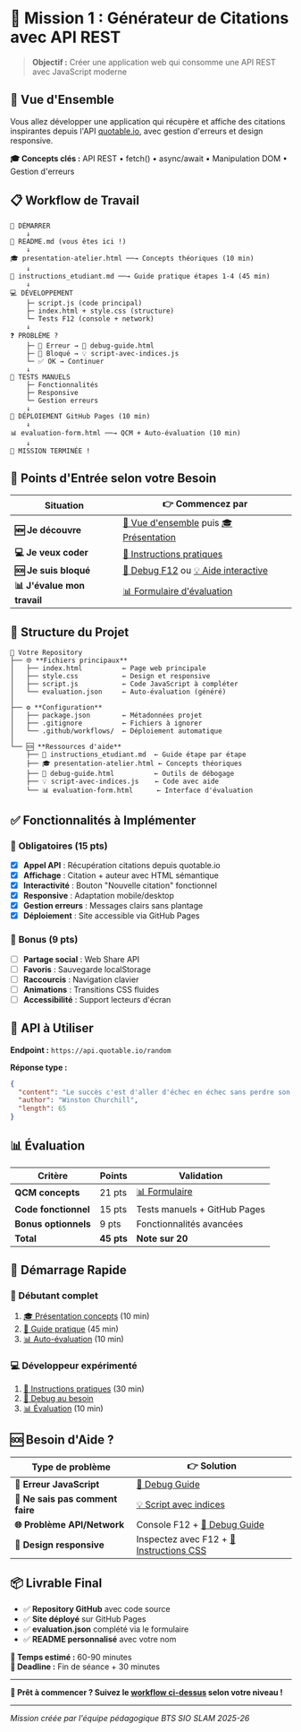 # 💬 Mission 1 : Générateur de Citations avec API REST

> **Objectif :** Créer une application web qui consomme une API REST avec JavaScript moderne

## 🎯 **Vue d'Ensemble**

Vous allez développer une application qui récupère et affiche des citations inspirantes depuis l'API [quotable.io](https://quotable.io), avec gestion d'erreurs et design responsive.

**🎓 Concepts clés :** API REST • fetch() • async/await • Manipulation DOM • Gestion d'erreurs

## 📋 **Workflow de Travail**

```
🚀 DÉMARRER
    ↓
📖 README.md (vous êtes ici !)
    ↓
🎓 presentation-atelier.html ──→ Concepts théoriques (10 min)
    ↓
📝 instructions_etudiant.md ──→ Guide pratique étapes 1-4 (45 min)
    ↓
💻 DÉVELOPPEMENT
    ├─ script.js (code principal)
    ├─ index.html + style.css (structure)
    └─ Tests F12 (console + network)
    ↓
❓ PROBLÈME ?
    ├─ 🚨 Erreur → 🔧 debug-guide.html
    ├─ 🤔 Bloqué → 💡 script-avec-indices.js  
    └─ ✅ OK → Continuer
    ↓
🧪 TESTS MANUELS
    ├─ Fonctionnalités
    ├─ Responsive
    └─ Gestion erreurs
    ↓
🚀 DÉPLOIEMENT GitHub Pages (10 min)
    ↓
📊 evaluation-form.html ──→ QCM + Auto-évaluation (10 min)
    ↓
🎉 MISSION TERMINÉE !
```

## 🎯 **Points d'Entrée selon votre Besoin**

| Situation | 👉 Commencez par |
|-----------|------------------|
| **🆕 Je découvre** | [📖 Vue d'ensemble](#📁-structure-du-projet) puis [🎓 Présentation](Fichiers%20d'aide/presentation-atelier.html) |
| **💻 Je veux coder** | [📝 Instructions pratiques](Fichiers%20d'aide/instructions_etudiant.md) |
| **🆘 Je suis bloqué** | [🔧 Debug F12](Fichiers%20d'aide/debug-guide.html) ou [💡 Aide interactive](Fichiers%20d'aide/script-avec-indices.js) |
| **📊 J'évalue mon travail** | [📊 Formulaire d'évaluation](Fichiers%20d'aide/evaluation-form.html) |

## 📁 **Structure du Projet**

```
📂 Votre Repository
├── 🌐 **Fichiers principaux**
│   ├── index.html          ← Page web principale
│   ├── style.css           ← Design et responsive
│   ├── script.js           ← Code JavaScript à compléter
│   └── evaluation.json     ← Auto-évaluation (généré)
│
├── ⚙️ **Configuration**
│   ├── package.json        ← Métadonnées projet
│   ├── .gitignore          ← Fichiers à ignorer
│   └── .github/workflows/  ← Déploiement automatique
│
└── 🆘 **Ressources d'aide**
    ├── 📝 instructions_etudiant.md  ← Guide étape par étape
    ├── 🎓 presentation-atelier.html ← Concepts théoriques 
    ├── 🔧 debug-guide.html          ← Outils de débogage
    ├── 💡 script-avec-indices.js    ← Code avec aide
    └── 📊 evaluation-form.html      ← Interface d'évaluation
```

## ✅ **Fonctionnalités à Implémenter**

### 🎯 **Obligatoires (15 pts)**
- [x] **Appel API** : Récupération citations depuis quotable.io
- [x] **Affichage** : Citation + auteur avec HTML sémantique
- [x] **Interactivité** : Bouton "Nouvelle citation" fonctionnel
- [x] **Responsive** : Adaptation mobile/desktop
- [x] **Gestion erreurs** : Messages clairs sans plantage
- [x] **Déploiement** : Site accessible via GitHub Pages

### 🌟 **Bonus (9 pts)**
- [ ] **Partage social** : Web Share API
- [ ] **Favoris** : Sauvegarde localStorage
- [ ] **Raccourcis** : Navigation clavier
- [ ] **Animations** : Transitions CSS fluides
- [ ] **Accessibilité** : Support lecteurs d'écran

## 🔧 **API à Utiliser**

**Endpoint :** `https://api.quotable.io/random`

**Réponse type :**
```json
{
  "content": "Le succès c'est d'aller d'échec en échec sans perdre son enthousiasme.",
  "author": "Winston Churchill",
  "length": 65
}
```

## 📊 **Évaluation**

| Critère | Points | Validation |
|---------|--------|------------|
| **QCM concepts** | 21 pts | [📊 Formulaire](Fichiers%20d'aide/evaluation-form.html) |
| **Code fonctionnel** | 15 pts | Tests manuels + GitHub Pages |
| **Bonus optionnels** | 9 pts | Fonctionnalités avancées |
| **Total** | **45 pts** | **Note sur 20** |

## 🚀 **Démarrage Rapide**

### **👶 Débutant complet**
1. [🎓 Présentation concepts](Fichiers%20d'aide/presentation-atelier.html) (10 min)
2. [📝 Guide pratique](Fichiers%20d'aide/instructions_etudiant.md) (45 min)
3. [📊 Auto-évaluation](Fichiers%20d'aide/evaluation-form.html) (10 min)

### **💻 Développeur expérimenté**
1. [📝 Instructions pratiques](Fichiers%20d'aide/instructions_etudiant.md) (30 min)
2. [🔧 Debug au besoin](Fichiers%20d'aide/debug-guide.html)
3. [📊 Évaluation](Fichiers%20d'aide/evaluation-form.html) (10 min)

## 🆘 **Besoin d'Aide ?**

| Type de problème | 👉 Solution |
|------------------|-------------|
| **🚨 Erreur JavaScript** | [🔧 Debug Guide](Fichiers%20d'aide/debug-guide.html) |
| **🤔 Ne sais pas comment faire** | [💡 Script avec indices](Fichiers%20d'aide/script-avec-indices.js) |
| **🌐 Problème API/Network** | Console F12 + [🔧 Debug Guide](Fichiers%20d'aide/debug-guide.html) |
| **📱 Design responsive** | Inspectez avec F12 + [📝 Instructions CSS](Fichiers%20d'aide/instructions_etudiant.md) |

## 📦 **Livrable Final**

- ✅ **Repository GitHub** avec code source
- ✅ **Site déployé** sur GitHub Pages 
- ✅ **evaluation.json** complété via le formulaire
- ✅ **README personnalisé** avec votre nom

**🎯 Temps estimé :** 60-90 minutes  
**🏁 Deadline :** Fin de séance + 30 minutes

---

**🚀 Prêt à commencer ? Suivez le [workflow ci-dessus](#📋-workflow-de-travail) selon votre niveau !**

---
*Mission créée par l'équipe pédagogique BTS SIO SLAM 2025-26*